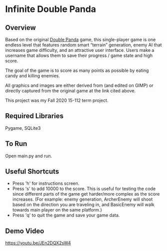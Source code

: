 # Infinite Double Panda
## Overview
Based on the original [Double Panda](https://www.coolmathgames.com/0-double-panda "Double Panda") game, this single-player game is one endless level that features random smart “terrain” generation, enemy AI that increases game difficulty, and an attractive user interface. Users make a username that allows them to save their progress / game state and high score.

The goal of the game is to score as many points as possible by eating candy and killing enemies.

All graphics and images are either derived from (and edited on GIMP) or directly captured from the original game at the link cited above.

This project was my Fall 2020 15-112 term project.

## Required Libraries
Pygame, SQLite3
## To Run
Open main.py and run.
## Useful Shortcuts
* Press 'h' for instructions screen.
* Press 's' to add 10000 to the score. This is useful for testing the code since different parts of the game get harder/more complex as the score increases. (For example: enemy generation, ArcherEnemy will shoot based on the direction you are traveling in, and BasicEnemy will walk towards main player on the same platform.)
* Press 'q' to quit the game and save your game data.
## Demo Video
https://youtu.be/JEn2DQX2sW4

